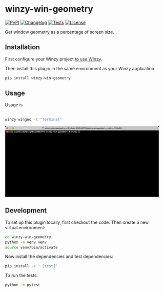 # winzy-win-geometry

[![PyPI](https://img.shields.io/pypi/v/winzy-win-geometry.svg)](https://pypi.org/project/winzy-win-geometry/)
[![Changelog](https://img.shields.io/github/v/release/sukhbinder/winzy-win-geometry?include_prereleases&label=changelog)](https://github.com/sukhbinder/winzy-win-geometry/releases)
[![Tests](https://github.com/sukhbinder/winzy-win-geometry/workflows/Test/badge.svg)](https://github.com/sukhbinder/winzy-win-geometry/actions?query=workflow%3ATest)
[![License](https://img.shields.io/badge/license-Apache%202.0-blue.svg)](https://github.com/sukhbinder/winzy-win-geometry/blob/main/LICENSE)

Get window geometry as a percentage of screen size.

## Installation

First configure your Winzy project [to use Winzy](https://github.com/sukhbinder/winzy).

Then install this plugin in the same environment as your Winzy application.
```bash
pip install winzy-win-geometry
```
## Usage

Usage is 

```bash

winzy wingeo -t "Terminal"

```

![winzy wingeo demo](https://raw.githubusercontent.com/sukhbinder/winzy-win-geometry/main/wingeo-demo.gif)


## Development

To set up this plugin locally, first checkout the code. Then create a new virtual environment:
```bash
cd winzy-win-geometry
python -m venv venv
source venv/bin/activate
```
Now install the dependencies and test dependencies:
```bash
pip install -e '.[test]'
```
To run the tests:
```bash
python -m pytest
```
